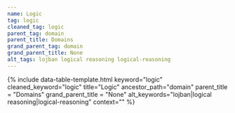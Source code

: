 ```yaml
---
name: Logic
tag: logic
cleaned_tag: logic
parent_tag: domain
parent_title: Domains
grand_parent_tag: domain
grand_parent_title: None
alt_tags: lojban logical reasoning logical-reasoning
---
```


{% include data-table-template.html 
  keyword="logic" 
  cleaned_keyword="logic" 
  title="Logic"
  ancestor_path="domain" 
  parent_title = "Domains"
  grand_parent_title = "None"
  alt_keywords="lojban|logical reasoning|logical-reasoning"
  context=""
%}

